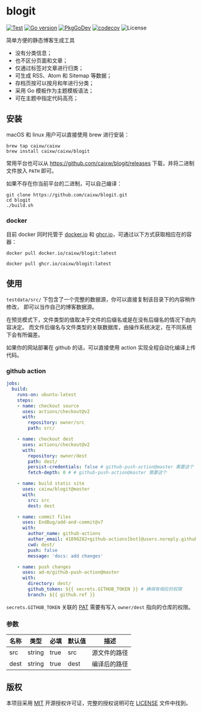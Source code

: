 # blogit

[![Test](https://github.com/caixw/blogit/workflows/Test/badge.svg)](https://github.com/caixw/blogit/actions?query=workflow%3ATest)
[![Go version](https://img.shields.io/github/go-mod/go-version/caixw/blogit)](https://golang.org)
[![PkgGoDev](https://pkg.go.dev/badge/github.com/caixw/blogit)](https://pkg.go.dev/github.com/caixw/blogit)
[![codecov](https://codecov.io/gh/caixw/blogit/branch/master/graph/badge.svg)](https://codecov.io/gh/caixw/blogit)
![License](https://img.shields.io/github/license/caixw/blogit)

简单方便的静态博客生成工具

- 没有分类信息；
- 也不区分页面和文章；
- 仅通过标签对文章进行归类；
- 可生成 RSS、Atom 和 Sitemap 等数据；
- 存档页按可以按月和年进行分类；
- 采用 Go 模板作为主题模板语法；
- 可在主题中指定代码高亮；

## 安装

macOS 和 linux 用户可以直接使用 brew 进行安装：

```shell
brew tap caixw/caixw
brew install caixw/caixw/blogit
```

常用平台也可以从 <https://github.com/caixw/blogit/releases> 下载，并将二进制文件放入 `PATH` 即可。

如果不存在你当前平台的二进制，可以自己编译：

```shell
git clone https://github.com/caixw/blogit.git
cd blogit
./build.sh
```

### docker

目前 docker 同时托管于 [docker.io](https://hub.docker.com/r/caixw/blogit) 和 [ghcr.io](https://ghcr.io/caixw/blogit)，可通过以下方式获取相应在的容器：

`docker pull docker.io/caixw/blogit:latest`

`docker pull ghcr.io/caixw/blogit:latest`

## 使用

`testdata/src/` 下包含了一个完整的数据源，你可以直接复制该目录下的内容稍作修改，
即可以当作自己的博客数据源。

在预览模式下，文件类型的值取决于文件的后缀名或是在没有后缀名的情况下由内容决定。
而文件后缀名与文件类型的关联数据库，由操作系统决定，在不同系统下会有所偏差。

如果你的网站部署在 github 的话，可以直接使用 action 实现全程自动化编译上传代码。

### github action

```yaml
jobs:
  build:
    runs-on: ubuntu-latest
    steps:
    - name: checkout source
      uses: actions/checkout@v2
      with:
        repository: owner/src
        path: src/

    - name: checkout dest
      uses: actions/checkout@v2
      with:
        repository: owner/dest
        path: dest/
        persist-credentials: false # github-push-action@master 需要这个
        fetch-depth: 0 # # github-push-action@master 需要这个

    - name: build static site
      uses: caixw/blogit@master
      with:
        src: src
        dest: dest

    - name: commit files
      uses: EndBug/add-and-commit@v7
      with:
        author_name: github-actions
        author_email: 41898282+github-actions[bot]@users.noreply.github.com
        cwd: dest/
        push: false
        message: 'docs: add changes'

    - name: push changes
      uses: ad-m/github-push-action@master
      with:
        directory: dest/
        github_token: ${{ secrets.GITHUB_TOKEN }} # 确保有相应的权限
        branch: ${{ github.ref }}
```

`secrets.GITHUB_TOKEN` 关联的 [PAT](https://docs.github.com/cn/github/authenticating-to-github/creating-a-personal-access-token) 需要有写入 `owner/dest` 指向的仓库的权限。

### 参数

| 名称    | 类型   | 必填   | 默认值     | 描述
|---------|--------|--------|------------|-------
| src     | string | true   | src        | 源文件的路径
| dest    | string | true   | dest       | 编译后的路径

## 版权

本项目采用 [MIT](https://opensource.org/licenses/MIT) 开源授权许可证，完整的授权说明可在 [LICENSE](LICENSE) 文件中找到。
